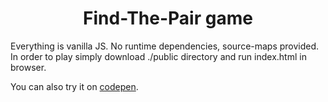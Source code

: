 **<h1 align='center'>Find-The-Pair game</h1>**
Everything is vanilla JS. No runtime dependencies, source-maps provided.
In order to play simply download ./public directory and run index.html in browser.
<p>You can also try it on <a href='https://codepen.io/monkbusiness/full/wPRpgP/'>codepen</a>.</p>
